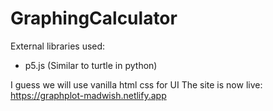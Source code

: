 # GraphingCalculator

External libraries used:
- p5.js (Similar to turtle in python)

I guess we will use vanilla html css for UI
The site is now live: https://graphplot-madwish.netlify.app
